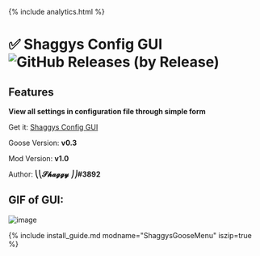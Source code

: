 {% include analytics.html %}

# ✅ Shaggys Config GUI ![GitHub Releases (by Release)](https://img.shields.io/github/downloads/desktopgooseunofficial/resourcehub/ShaggyMenu-1.0/total?logo=github)

## Features

**View all settings in configuration file through simple form**

Get it: [Shaggys Config GUI](https://github.com/DesktopGooseUnofficial/ResourceHub/releases/download/ShaggyMenu-1.0/ShaggysGooseMenu.zip)

Goose Version: **v0.3**

Mod Version: **v1.0**

Author: **⎝⎝𝓢𝓱𝓪𝓰𝓰𝔂 ⎠⎠#3892**

## GIF of GUI:

![image](https://i.imgur.com/IU2SuR4.gif)

{% include install_guide.md modname="ShaggysGooseMenu" iszip=true %}
